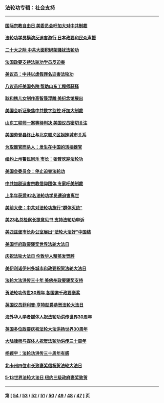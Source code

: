 ### 法轮功专辑：社会支持
---
#### [国际宗教自由日 美委员会吁加大对中共制裁](../../pages/nf4386/n13855021.md?11170430) 
#### [法轮功学员横滨反迫害游行 日本政要和民众声援](../../pages/nf4386/n13847132.md?11170430) 
#### [二十大之际 中共大面积绑架骚扰法轮功](../../pages/nf4386/n13846381.md?11170430) 
#### [法国政要支持法轮功学员反迫害](../../pages/nf4386/n13841970.md?11170430) 
#### [美议员：中共以虚假罪名迫害法轮功](../../pages/nf4386/n13841083.md?11170430) 
#### [八议员吁美国务院 帮助山东工程师获释](../../pages/nf4386/n13836379.md?11170430) 
#### [耿和携儿女制作高智晟浮雕 美纪念馆展出](../../pages/nf4386/n13829624.md?11170430) 
#### [美国会听证聚焦中共数字监控 吁加大制裁](../../pages/nf4386/n13825083.md?11170430) 
#### [山东工程师一案等待判决 美国议员密切关注](../../pages/nf4386/n13815065.md?11170430) 
#### [美国劳登县终止与北京顺义区姐妹城市关系](../../pages/nf4386/n13811030.md?11170430) 
#### [为取器官而杀人：发生在中国的活摘器官](../../pages/nf4386/n13794731.md?11170430) 
#### [纽约上州警民同乐 市长：张臂欢迎法轮功](../../pages/nf4386/n13794375.md?11170430) 
#### [美国会委员会：停止迫害法轮功](../../pages/nf4386/n13788164.md?11170430) 
#### [中共加剧迫害宗教信仰团体 专家吁美制裁](../../pages/nf4386/n13780252.md?11170430) 
#### [上半年获悉92名法轮功学员遭迫害离世](../../pages/nf4386/n13772701.md?11170430) 
#### [美前大使：中共对法轮功施行“群体灭绝”](../../pages/nf4386/n13771705.md?11170430) 
#### [美23名总检察长提意见书 支持法轮功申诉](../../pages/nf4386/n13766596.md?11170430) 
#### [美匹兹堡市长办公室展出“法轮大法好”中国结](../../pages/nf4386/n13749721.md?11170430) 
#### [美国华府政要褒奖世界法轮大法日](../../pages/nf4386/n13743770.md?11170430) 
#### [庆祝法轮大法日 伦敦华人精英发贺辞](../../pages/nf4386/n13741593.md?11170430) 
#### [美伊利诺伊州多城市和政要祝贺法轮大法日](../../pages/nf4386/n13737149.md?11170430) 
#### [法轮大法洪传三十年 美佛州政要褒奖支持](../../pages/nf4386/n13737103.md?11170430) 
#### [贺法轮功传世30周年 各国逾千政要褒奖](../../pages/nf4386/n13735828.md?11170430) 
#### [英国议员菲利普‧亨特勋爵恭贺法轮大法日](../../pages/nf4386/n13736187.md?11170430) 
#### [海外华人学者媒体人祝法轮功洪传世界30周年](../../pages/nf4386/n13735835.md?11170430) 
#### [英国多位政要庆祝法轮大法洪扬世界30周年](../../pages/nf4386/n13734739.md?11170430) 
#### [大陆律师与媒体人祝贺法轮功洪传三十周年](../../pages/nf4386/n13735062.md?11170430) 
#### [杨颖宇：法轮功洪传三十周年有感](../../pages/nf4386/n13734884.md?11170430) 
#### [北卡州四位市长致褒奖信祝贺法轮大法日](../../pages/nf4386/n13733292.md?11170430) 
#### [5·13世界法轮大法日 纽约三级政府褒奖致贺](../../pages/nf4386/n13732651.md?11170430) 

---
#### 第 [ [54](./54.md?11170430) / [53](./53.md?11170430) / [52](./52.md?11170430) / [51](./51.md?11170430) / [50](./50.md?11170430) / [49](./49.md?11170430) / [48](./48.md?11170430) / [47](./47.md?11170430) ] 页
